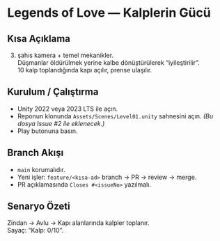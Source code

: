 # Legends of Love — Kalplerin Gücü

## Kısa Açıklama
3. şahıs kamera + temel mekanikler.  
Düşmanlar öldürülmek yerine kalbe dönüştürülerek “iyileştirilir”.  
10 kalp toplandığında kapı açılır, prense ulaşılır.

## Kurulum / Çalıştırma
- Unity 2022 veya 2023 LTS ile açın.
- Reponun klonunda `Assets/Scenes/Level01.unity` sahnesini açın. *(Bu dosya Issue #2 ile eklenecek.)*
- Play butonuna basın.

## Branch Akışı
- `main` korumalıdır.
- Yeni işler: `feature/<kısa-ad>` branch → PR → review → merge.
- PR açıklamasında `Closes #<issueNo>` yazılmalı.

## Senaryo Özeti
Zindan → Avlu → Kapı alanlarında kalpler toplanır.  
Sayaç: “Kalp: 0/10”.
